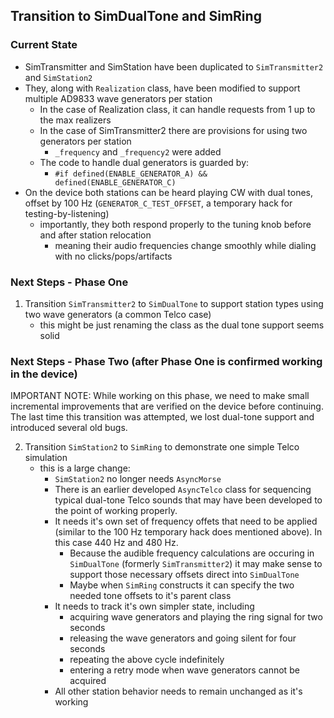 ## Transition to SimDualTone and SimRing

### Current State

- SimTransmitter and SimStation have been duplicated to `SimTransmitter2` and `SimStation2`
- They, along with `Realization` class, have been modified to support multiple AD9833 wave generators per station
    - In the case of Realization class, it can handle requests from 1 up to the max realizers
    - In the case of SimTransmitter2 there are provisions for using two generators per station
        - `_frequency` and `_frequency2` were added 
    - The code to handle dual generators is guarded by:
        - `#if defined(ENABLE_GENERATOR_A) && defined(ENABLE_GENERATOR_C)`
- On the device both stations can be heard playing CW with dual tones, offset by 100 Hz (`GENERATOR_C_TEST_OFFSET`, a temporary hack for testing-by-listening)
    - importantly, they both respond properly to the tuning knob before and after station relocation
        - meaning their audio frequencies change smoothly while dialing with no clicks/pops/artifacts

### Next Steps - Phase One

1. Transition `SimTransmitter2` to `SimDualTone` to support station types using two wave generators (a common Telco case)
    - this might be just renaming the class as the dual tone support seems solid

### Next Steps - Phase Two (after Phase One is confirmed working in the device)

IMPORTANT NOTE: While working on this phase, we need to make small incremental improvements that are verified on the device before continuing. The last time this transition was attempted, we lost dual-tone support and introduced several old bugs.

2. Transition `SimStation2` to `SimRing` to demonstrate one simple Telco simulation
    - this is a large change:
        - `SimStation2` no longer needs `AsyncMorse`
        - There is an earlier developed `AsyncTelco` class for sequencing typical dual-tone Telco sounds that may have been developed to the point of working properly. 
        - It needs it's own set of frequency offets that need to be applied (similar to the 100 Hz temporary hack does mentioned above). In this case 440 Hz and 480 Hz.
            - Because the audible frequency calculations are occuring in `SimDualTone` (formerly `SimTransmitter2`) it may make sense to support those necessary offsets direct into `SimDualTone` 
            - Maybe when `SimRing` constructs it can specify the two needed tone offsets to it's parent class
        - It needs to track it's own simpler state, including
            - acquiring wave generators and playing the ring signal for two seconds
            - releasing the wave generators and going silent for four seconds
            - repeating the above cycle indefinitely
            - entering a retry mode when wave generators cannot be acquired
        - All other station behavior needs to remain unchanged as it's working


